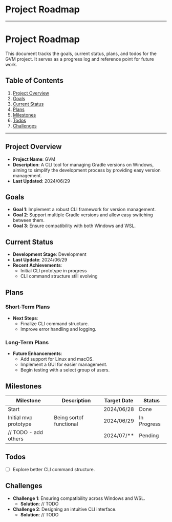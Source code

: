 # Project Roadmap

---

# Project Roadmap

This document tracks the goals, current status, plans, and todos for the GVM project. It serves as a progress log and reference point for future work.

## Table of Contents

1. [Project Overview](#project-overview)
2. [Goals](#goals)
3. [Current Status](#current-status)
4. [Plans](#plans)
5. [Milestones](#milestones)
6. [Todos](#todos)
7. [Challenges](#challenges)

---

## Project Overview

- **Project Name**: GVM
- **Description**: A CLI tool for managing Gradle versions on Windows, aiming to simplify the development process by providing easy version management.
- **Last Updated**: 2024/06/29

## Goals

- **Goal 1**: Implement a robust CLI framework for version management.
- **Goal 2**: Support multiple Gradle versions and allow easy switching between them.
- **Goal 3**: Ensure compatibility with both Windows and WSL.

## Current Status

- **Development Stage**: Development
- **Last Update**: 2024/06/29
- **Recent Achievements**:
  - Initial CLI prototype in progress
  - CLI command structure still evolving


## Plans

### Short-Term Plans

- **Next Steps**:
  - Finalize CLI command structure.
  - Improve error handling and logging.

### Long-Term Plans

- **Future Enhancements**:
  - Add support for Linux and macOS.
  - Implement a GUI for easier management.
  - Begin testing with a select group of users.

## Milestones

| Milestone                | Description                           | Target Date   | Status      |
|--------------------------|---------------------------------------|---------------|-------------|
| Start                    |                                       | 2024/06/28    | Done        |
| Initial mvp prototype    | Being sortof functional               | 2024/06/29    | In Progress |
| // TODO - add others     |                                       | 2024/07/**    | Pending     |

## Todos

- [ ] Explore better CLI command structure.

## Challenges

- **Challenge 1**: Ensuring compatibility across Windows and WSL.
  - **Solution**: // TODO
- **Challenge 2**: Designing an intuitive CLI interface.
  - **Solution**: // TODO


